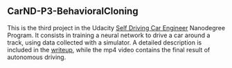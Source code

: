 ## CarND-P3-BehavioralCloning

This is the third project in the Udacity [Self Driving Car Engineer](https://www.udacity.com/course/self-driving-car-engineer-nanodegree--nd013) Nanodegree Program. It consists in training a neural network to drive a car around a track, using data collected with a simulator. A detailed description is included in the [writeup](https://github.com/hidooki/CarND-P3-BehavioralCloning/blob/master/writeup.md), while the mp4 video contains the final result of autonomous driving.

